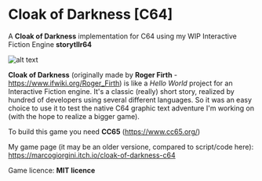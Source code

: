 # Cloak of Darkness [C64]
A **Cloak of Darkness** implementation for C64 using my WIP Interactive Fiction Engine **storytllr64**

![alt text](bin/cloakof64.png)

**Cloak of Darkness** (originally made by **Roger Firth** - https://www.ifwiki.org/Roger_Firth) is like a *Hello World* project for an Interactive Fiction engine. It's a classic (really) short story, realized by hundred of developers using several different languages. So it was an easy choice to use it to test the native C64 graphic text adventure I'm working on (with the hope to realize a bigger game).

To build this game you need **CC65** (https://www.cc65.org/)

My game page (it may be an older versione, compared to script/code here): https://marcogiorgini.itch.io/cloak-of-darkness-c64

Game licence: **MIT licence**
